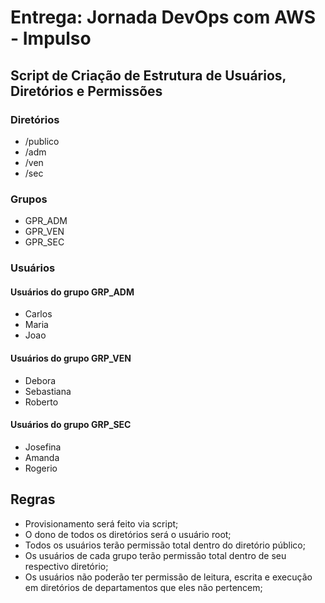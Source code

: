 # Entrega: Jornada DevOps com AWS - Impulso
##  Script de Criação de Estrutura de Usuários, Diretórios e Permissões
 
### Diretórios
- /publico
- /adm
- /ven
- /sec

### Grupos 
- GPR_ADM
- GPR_VEN
- GPR_SEC

### Usuários
#### Usuários do grupo GRP_ADM
- Carlos
- Maria
- Joao
#### Usuários do grupo GRP_VEN
- Debora
- Sebastiana
- Roberto
#### Usuários do grupo GRP_SEC
- Josefina
- Amanda
- Rogerio

## Regras
- Provisionamento será feito via script;
- O dono de todos os diretórios será o usuário root;
- Todos os usuários terão permissão total dentro do diretório público;
- Os usuários de cada grupo terão permissão total dentro de seu respectivo diretório;
- Os usuários não poderão ter permissão de leitura, escrita e execução em diretórios de departamentos que eles não pertencem;
